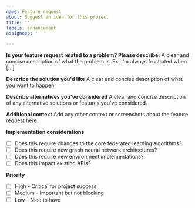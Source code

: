 ```yaml
---
name: Feature request
about: Suggest an idea for this project
title: ''
labels: enhancement
assignees: ''

---
```


**Is your feature request related to a problem? Please describe.**
A clear and concise description of what the problem is. Ex. I'm always frustrated when [...]

**Describe the solution you'd like**
A clear and concise description of what you want to happen.

**Describe alternatives you've considered**
A clear and concise description of any alternative solutions or features you've considered.

**Additional context**
Add any other context or screenshots about the feature request here.

**Implementation considerations**
- [ ] Does this require changes to the core federated learning algorithms?
- [ ] Does this require new graph neural network architectures?
- [ ] Does this require new environment implementations?
- [ ] Does this impact existing APIs?

**Priority**
- [ ] High - Critical for project success
- [ ] Medium - Important but not blocking
- [ ] Low - Nice to have